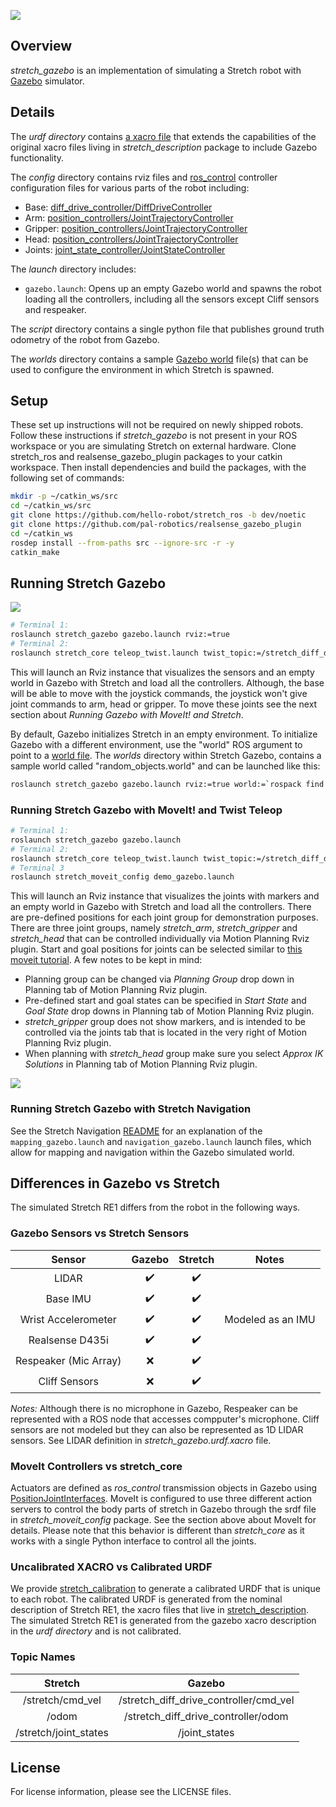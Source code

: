 ![](../images/banner.png)

## Overview

*stretch_gazebo* is an implementation of simulating a Stretch robot with [Gazebo](http://gazebosim.org/) simulator.

## Details

The *urdf directory* contains [a xacro file](http://wiki.ros.org/xacro) that extends the capabilities of the original xacro files living in *stretch_description* package to include Gazebo functionality.

The *config* directory contains rviz files and [ros_control](http://wiki.ros.org/ros_control) controller configuration files for various parts of the robot including:

* Base: [diff_drive_controller/DiffDriveController](http://wiki.ros.org/diff_drive_controller)
* Arm: [position_controllers/JointTrajectoryController](http://wiki.ros.org/joint_trajectory_controller)
* Gripper: [position_controllers/JointTrajectoryController](http://wiki.ros.org/joint_trajectory_controller)
* Head: [position_controllers/JointTrajectoryController](http://wiki.ros.org/joint_trajectory_controller)
* Joints: [joint_state_controller/JointStateController](http://wiki.ros.org/joint_state_controller)

The *launch* directory includes:

* `gazebo.launch`: Opens up an empty Gazebo world and spawns the robot loading all the controllers, including all the sensors except Cliff sensors and respeaker.

The *script* directory contains a single python file that publishes ground truth odometry of the robot from Gazebo.

The *worlds* directory contains a sample [Gazebo world](http://gazebosim.org/tutorials?tut=ros_roslaunch#WorldFiles) file(s) that can be used to configure the environment in which Stretch is spawned.

## Setup

These set up instructions will not be required on newly shipped robots. Follow these instructions if *stretch_gazebo* is not present in your ROS workspace or you are simulating Stretch on external hardware. Clone stretch_ros and realsense_gazebo_plugin packages to your catkin workspace. Then install dependencies and build the packages, with the following set of commands:

```bash
mkdir -p ~/catkin_ws/src
cd ~/catkin_ws/src
git clone https://github.com/hello-robot/stretch_ros -b dev/noetic
git clone https://github.com/pal-robotics/realsense_gazebo_plugin
cd ~/catkin_ws
rosdep install --from-paths src --ignore-src -r -y
catkin_make
```

## Running Stretch Gazebo

![](../images/gazebo.png)

```bash
# Terminal 1:
roslaunch stretch_gazebo gazebo.launch rviz:=true
# Terminal 2:
roslaunch stretch_core teleop_twist.launch twist_topic:=/stretch_diff_drive_controller/cmd_vel linear:=1.0 angular:=2.0 teleop_type:=keyboard # or use teleop_type:=joystick if you have a controller
```

This will launch an Rviz instance that visualizes the sensors and an empty world in Gazebo with Stretch and load all the controllers. Although, the base will be able to move with the joystick commands, the joystick won't give joint commands to arm, head or gripper. To move these joints see the next section about *Running Gazebo with MoveIt! and Stretch*.

By default, Gazebo initializes Stretch in an empty environment. To initialize Gazebo with a different environment, use the "world" ROS argument to point to a [world file](http://gazebosim.org/tutorials?tut=ros_roslaunch#WorldFiles). The *worlds* directory within Stretch Gazebo, contains a sample world called "random_objects.world" and can be launched like this:

```bash
roslaunch stretch_gazebo gazebo.launch rviz:=true world:=`rospack find stretch_gazebo`/worlds/random_objects.world
```


### Running Stretch Gazebo with MoveIt! and Twist Teleop

```bash
# Terminal 1:
roslaunch stretch_gazebo gazebo.launch
# Terminal 2:
roslaunch stretch_core teleop_twist.launch twist_topic:=/stretch_diff_drive_controller/cmd_vel linear:=1.0 angular:=2.0 teleop_type:=keyboard # or use teleop_type:=joystick if you have a controller
# Terminal 3
roslaunch stretch_moveit_config demo_gazebo.launch
```

This will launch an Rviz instance that visualizes the joints with markers and an empty world in Gazebo with Stretch and load all the controllers. There are pre-defined positions for each joint group for demonstration purposes. There are three joint groups, namely *stretch_arm*, *stretch_gripper* and *stretch_head* that can be controlled individually via Motion Planning Rviz plugin. Start and goal positions for joints can be selected similar to [this moveit tutorial](https://ros-planning.github.io/moveit_tutorials/doc/quickstart_in_rviz/quickstart_in_rviz_tutorial.html#choosing-specific-start-goal-states). A few notes to be kept in mind:

* Planning group can be changed via *Planning Group* drop down in Planning tab of Motion Planning Rviz plugin.
* Pre-defined start and goal states can be specified in *Start State* and *Goal State* drop downs in Planning tab of Motion Planning Rviz plugin.
* *stretch_gripper* group does not show markers, and is intended to be controlled via the joints tab that is located in the very right of Motion Planning Rviz plugin.
* When planning with *stretch_head* group make sure you select *Approx IK Solutions* in Planning tab of Motion Planning Rviz plugin.

![](../images/gazebo_moveit.gif)

### Running Stretch Gazebo with Stretch Navigation

See the Stretch Navigation [README](../stretch_navigation/README.md#running-in-simulation) for an explanation of the `mapping_gazebo.launch` and `navigation_gazebo.launch` launch files, which allow for mapping and navigation within the Gazebo simulated world.

## Differences in Gazebo vs Stretch

The simulated Stretch RE1 differs from the robot in the following ways.

### Gazebo Sensors vs Stretch Sensors

|         Sensor        |       Gazebo       |       Stretch      |       Notes       |
|:---------------------:|:------------------:|:------------------:|:-----------------:|
|         LIDAR         | :heavy_check_mark: | :heavy_check_mark: |                   |
|        Base IMU       | :heavy_check_mark: | :heavy_check_mark: |                   |
|  Wrist Accelerometer  | :heavy_check_mark: | :heavy_check_mark: | Modeled as an IMU |
|    Realsense D435i    | :heavy_check_mark: | :heavy_check_mark: |                   |
| Respeaker (Mic Array) |         :x:        | :heavy_check_mark: |                   |
|     Cliff Sensors     |         :x:        | :heavy_check_mark: |                   |

*Notes:* Although there is no microphone in Gazebo, Respeaker can be represented with a ROS node that accesses compputer's microphone. Cliff sensors are not modeled but they can also be represented as 1D LIDAR sensors. See LIDAR definition in *stretch_gazebo.urdf.xacro* file.

### MoveIt Controllers vs stretch_core

Actuators are defined as *ros_control* transmission objects in Gazebo using [PositionJointInterfaces](http://docs.ros.org/en/melodic/api/hardware_interface/html/c++/classhardware__interface_1_1PositionJointInterface.html). MoveIt is configured to use three different action servers to control the body parts of stretch in Gazebo through the srdf file in *stretch_moveit_config* package. See the section above about MoveIt for details. Please note that this behavior is different than *stretch_core* as it works with a single Python interface to control all the joints.

### Uncalibrated XACRO vs Calibrated URDF

We provide [stretch_calibration](../stretch_calibration/README.md) to generate a calibrated URDF that is unique to each robot. The calibrated URDF is generated from the nominal description of Stretch RE1, the xacro files that live in [stretch_description](../stretch_description/README.md). The simulated Stretch RE1 is generated from the gazebo xacro description in the *urdf directory* and is not calibrated.

### Topic Names

|        Stretch        |                 Gazebo                 |
|:---------------------:|:--------------------------------------:|
|   /stretch/cmd_vel    | /stretch_diff_drive_controller/cmd_vel |
|         /odom         |  /stretch_diff_drive_controller/odom   |
| /stretch/joint_states |             /joint_states              |

## License

For license information, please see the LICENSE files.
